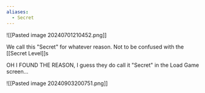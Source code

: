 ```yaml
---
aliases:
  - Secret
---
```

![[Pasted image 20240701210452.png]]

We call this "Secret" for whatever reason. Not to be confused with the [[Secret Level]]s

OH I FOUND THE REASON, I guess they do call it "Secret" in the Load Game screen...

![[Pasted image 20240903200751.png]]